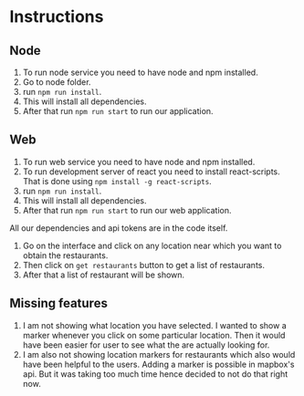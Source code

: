 # Instructions
## Node
1. To run node service you need to have node and npm installed.
2. Go to node folder.
3. run ```npm run install```.
4. This will install all dependencies.
5. After that run ```npm run start``` to run our application.

## Web
1. To run web service you need to have node and npm installed.
2. To run development server of react you need to install react-scripts. That is done using ```npm install -g react-scripts```.
3. run ```npm run install```.
4. This will install all dependencies.
5. After that run ```npm run start``` to run our web application.

All our dependencies and api tokens are in the code itself.

1. Go on the interface and click on any location near which you want to obtain the restaurants.
2. Then click on ```get restaurants``` button to get a list of restaurants.
3. After that a list of restaurant will be shown.

## Missing features
1. I am not showing what location you have selected. I wanted to show a marker whenever you click
on some particular location. Then it would have been easier for user to see what the are actually looking for.
2. I am also not showing location markers for restaurants which also would have been helpful to the users.
Adding a marker is possible in mapbox's api. But it was taking too much time hence decided to not do that right now.
